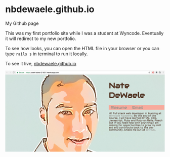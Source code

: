 # nbdewaele.github.io
My Github page

This was my first portfolio site while I was a student at Wyncode.  Eventually it will redirect to my new portfolio.

To see how looks, you can open the HTML file in your browser or you can type `rails s` in terminal to run it locally.

To see it live, [nbdewaele.github.io](https://nbdewaele.github.io)

![Screenshot of Home for old portfolio site](/images/former_portsolio_site_sc.png?raw=true "Home Page")
